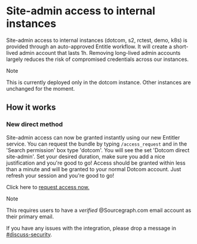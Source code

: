 # Site-admin access to internal instances

Site-admin access to internal instances (dotcom, s2, rctest, demo, k8s) is provided through an auto-approved Entitle workflow. It will create a short-lived admin account that lasts 1h. Removing long-lived admin accounts largely reduces the risk of compromised credentials across our instances.

> [!NOTE]
> This is currently deployed only in the dotcom instance. Other instances are unchanged for the moment.

## How it works

### New direct method

Site-admin access can now be granted instantly using our new Entitler service. You can request the bundle by typing `/access_request` and in the 'Search permission' box type 'dotcom'. You will see the set 'Dotcom direct site-admin'. Set your desired duration, make sure you add a nice justification and you're good to go! Access should be granted within less than a minute and will be granted to your normal Dotcom account. Just refresh your session and you're good to go!

Click here to [request access now.](https://app.entitle.io/request?data=eyJkdXJhdGlvbiI6IjE4MDAiLCJqdXN0aWZpY2F0aW9uIjoiW0VudGVyIGp1c3RpZmljYXRpb25dIiwiYnVuZGxlSWRzIjpbIjMwNzBjZWYxLTZlNGItNDEwYS05ODU2LTc0YTM0ZTliODZmNSJdfQ%3D%3D)

> [!NOTE]
> This requires users to have a *verified* @Sourcegraph.com email account as their primary email.

If you have any issues with the integration, please drop a message in [#discuss-security](https://sourcegraph.slack.com/archives/C1JH2BEHZ).

